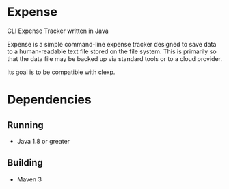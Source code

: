 # Expense
CLI Expense Tracker written in Java

Expense is a simple command-line expense tracker designed to save data to a human-readable
text file stored on the file system. This is primarily so that the data file may be backed
up via standard tools or to a cloud provider.

Its goal is to be compatible with [clexp](http://github.com/jashort/clexp).

# Dependencies
## Running
- Java 1.8 or greater

## Building
- Maven 3